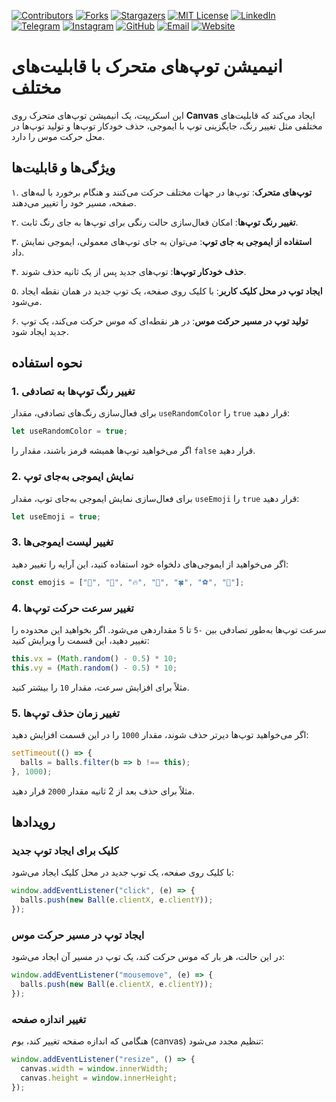 [contributors-shield]: https://img.shields.io/github/contributors/hassan7303/ballPlay.svg?style=for-the-badge
[contributors-url]: https://github.com/hassan7303/ballPlay/graphs/contributors
[forks-shield]: https://img.shields.io/github/forks/hassan7303/ballPlay.svg?style=for-the-badge&label=Fork
[forks-url]: https://github.com/hassan7303/ballPlay/network/members
[stars-shield]: https://img.shields.io/github/stars/hassan7303/ballPlay.svg?style=for-the-badge
[stars-url]: https://github.com/hassan7303/ballPlay/stargazers
[license-shield]: https://img.shields.io/github/license/hassan7303/ballPlay.svg?style=for-the-badge
[license-url]: https://github.com/hassan7303/ballPlay/blob/master/LICENSE.md
[linkedin-shield]: https://img.shields.io/badge/-LinkedIn-blue.svg?style=for-the-badge&logo=linkedin&colorB=555
[linkedin-url]: https://www.linkedin.com/in/hassan-ali-askari-280bb530a/
[telegram-shield]: https://img.shields.io/badge/-Telegram-blue.svg?style=for-the-badge&logo=telegram&colorB=555
[telegram-url]: https://t.me/hassan7303
[instagram-shield]: https://img.shields.io/badge/-Instagram-red.svg?style=for-the-badge&logo=instagram&colorB=555
[instagram-url]: https://www.instagram.com/hasan_ali_askari
[github-shield]: https://img.shields.io/badge/-GitHub-black.svg?style=for-the-badge&logo=github&colorB=555
[github-url]: https://github.com/hassan7303
[email-shield]: https://img.shields.io/badge/-Email-orange.svg?style=for-the-badge&logo=gmail&colorB=555
[email-url]: mailto:hassanali7303@gmail.com
[website-shield]: https://img.shields.io/badge/-Website-blue.svg?style=for-the-badge&logo=laravel&colorB=555
[website-url]: https://hsnali.ir


[![Contributors][contributors-shield]][contributors-url]
[![Forks][forks-shield]][forks-url]
[![Stargazers][stars-shield]][stars-url]
[![MIT License][license-shield]][license-url]
[![LinkedIn][linkedin-shield]][linkedin-url]
[![Telegram][telegram-shield]][telegram-url]
[![Instagram][instagram-shield]][instagram-url]
[![GitHub][github-shield]][github-url]
[![Email][email-shield]][email-url]
[![Website][website-shield]][website-url]

# انیمیشن توپ‌های متحرک با قابلیت‌های مختلف

این اسکریپت، یک انیمیشن توپ‌های متحرک روی **Canvas** ایجاد می‌کند که قابلیت‌های مختلفی مثل تغییر رنگ، جایگزینی توپ با ایموجی، حذف خودکار توپ‌ها و تولید توپ‌ها در محل حرکت موس را دارد.

## ویژگی‌ها و قابلیت‌ها

۱. **توپ‌های متحرک**: توپ‌ها در جهات مختلف حرکت می‌کنند و هنگام برخورد با لبه‌های صفحه، مسیر خود را تغییر می‌دهند.

۲. **تغییر رنگ توپ‌ها**: امکان فعال‌سازی حالت رنگی برای توپ‌ها به جای رنگ ثابت.

۳. **استفاده از ایموجی به جای توپ**: می‌توان به جای توپ‌های معمولی، ایموجی نمایش داد.

۴. **حذف خودکار توپ‌ها**: توپ‌های جدید پس از یک ثانیه حذف شوند.

۵. **ایجاد توپ در محل کلیک کاربر**: با کلیک روی صفحه، یک توپ جدید در همان نقطه ایجاد می‌شود.

۶. **تولید توپ در مسیر حرکت موس**: در هر نقطه‌ای که موس حرکت می‌کند، یک توپ جدید ایجاد شود.

## نحوه استفاده

### 1. تغییر رنگ توپ‌ها به تصادفی
برای فعال‌سازی رنگ‌های تصادفی، مقدار `useRandomColor` را `true` قرار دهید:
```js
let useRandomColor = true;
```
اگر می‌خواهید توپ‌ها همیشه قرمز باشند، مقدار را `false` قرار دهید.

### 2. نمایش ایموجی به‌جای توپ
برای فعال‌سازی نمایش ایموجی به‌جای توپ، مقدار `useEmoji` را `true` قرار دهید:
```js
let useEmoji = true;
```

### 3. تغییر لیست ایموجی‌ها
اگر می‌خواهید از ایموجی‌های دلخواه خود استفاده کنید، این آرایه را تغییر دهید:
```js
const emojis = ["🎈", "💖", "🔥", "🌟", "🍀", "⚽", "🎃"];
```

### 4. تغییر سرعت حرکت توپ‌ها
سرعت توپ‌ها به‌طور تصادفی بین `-5` تا `5` مقداردهی می‌شود. اگر بخواهید این محدوده را تغییر دهید، این قسمت را ویرایش کنید:
```js
this.vx = (Math.random() - 0.5) * 10; 
this.vy = (Math.random() - 0.5) * 10;
```
مثلاً برای افزایش سرعت، مقدار `10` را بیشتر کنید.

### 5. تغییر زمان حذف توپ‌ها
اگر می‌خواهید توپ‌ها دیرتر حذف شوند، مقدار `1000` را در این قسمت افزایش دهید:
```js
setTimeout(() => {
  balls = balls.filter(b => b !== this);
}, 1000);
```
مثلاً برای حذف بعد از 2 ثانیه مقدار `2000` قرار دهید.

## رویدادها

### کلیک برای ایجاد توپ جدید
با کلیک روی صفحه، یک توپ جدید در محل کلیک ایجاد می‌شود:
```js
window.addEventListener("click", (e) => {
  balls.push(new Ball(e.clientX, e.clientY));
});
```

### ایجاد توپ در مسیر حرکت موس
در این حالت، هر بار که موس حرکت کند، یک توپ در مسیر آن ایجاد می‌شود:
```js
window.addEventListener("mousemove", (e) => {
  balls.push(new Ball(e.clientX, e.clientY));
});
```

### تغییر اندازه صفحه
هنگامی که اندازه صفحه تغییر کند، بوم (canvas) تنظیم مجدد می‌شود:
```js
window.addEventListener("resize", () => {
  canvas.width = window.innerWidth;
  canvas.height = window.innerHeight;
});
```


